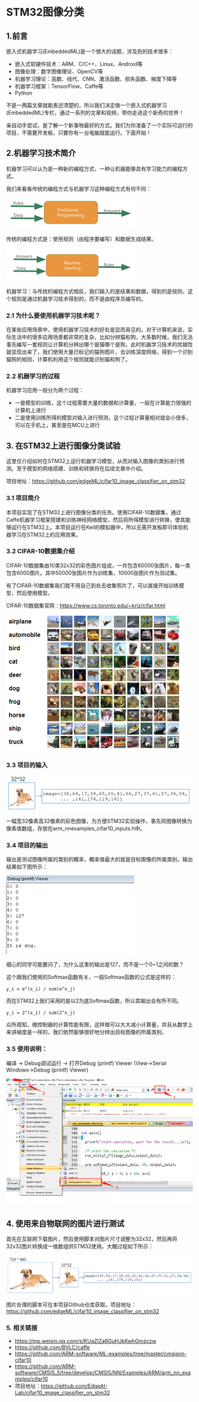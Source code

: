 
# STM32图像分类

## 1.前言

嵌入式机器学习(EmbeddedML)是一个很大的话题，涉及到的技术很多：

* 嵌入式软硬件技术：ARM、C/C++、Linux、Android等
* 图像处理：数字图像理论、OpenCV等
* 机器学习理论：高数、线代、CNN、激活函数、损失函数、梯度下降等
* 机器学习框架：TensorFlow、Caffe等
* Python

不是一两篇文章就能表述清楚的，所以我们决定做一个嵌入式机器学习(EmbeddedML)专栏，通过一系列的文章和视频，带你走进这个新奇的世界！

亲自动手尝试，是了解一个新事物最好的方式。我们为你准备了一个实际可运行的项目，不需要开发板，只要你有一台电脑就能运行。下面开始！

## 2.机器学习技术简介

机器学习可以认为是一种新的编程方式，一种让机器能够具有学习能力的编程方式。

我们来看看传统的编程方式与机器学习这种编程方式有何不同：

![](../assets/images/ml/how_to_run_dl_model_on_stm32/traditional_programing.png)

传统的编程方式是：使用规则（由程序要编写）和数据生成结果。

![](../assets/images/ml/how_to_run_dl_model_on_stm32/machine_learning.png)

机器学习：与传统的编程方式相反，我们输入的是结果和数据，得到的是规则，这个规则是通过机器学习技术得到的，而不是由程序员编写的。

### 2.1 为什么要使用机器学习技术呢？

在某些应用场景中，使用机器学习技术的好处是显而易见的。对于计算机来说，实际生活中的很多应用场景都非常的复杂，比如分辨猫和狗，大多数时候，我们无法事先编写一套规则让计算机分辨出哪个是猫哪个是狗，此时机器学习技术的优越性就显现出来了，我们使用大量已标记的猫狗图片，去训练深度网络，得到一个识别猫狗的规则，计算机利用这个规则就能识别猫和狗了。

### 2.2 机器学习的过程

机器学习应用一般分为两个过程：

* 一是模型的训练，这个过程需要大量的数据和计算量，一般在计算能力很强的计算机上进行
* 二是使用训练所得的模型对输入进行预测，这个过程计算量相对就会小很多，可以在手机上，甚至是在MCU上进行



## 3. 在STM32上进行图像分类试验

这里仅介绍如何在STM32上运行机器学习模型，从而对输入图像的类别进行预测。至于模型的网络搭建、训练和转换将在后续文章中介绍。

项目地址：https://github.com/edgeML/cifar10_image_classifier_on_stm32

### 3.1 项目简介
本项目实现了在STM32上进行图像分类的任务。使用CIFAR-10数据集，通过Caffe机器学习框架搭建和训练神经网络模型，然后将所得模型进行转换，使其能够运行在STM32上。本项目运行在Keil的模拟器中，所以无需开发板即可体验机器学习在STM32上的应用效果。

### 3.2 CIFAR-10数据集介绍
CIFAR-10数据集由10类32x32的彩色图片组成，一共包含60000张图片，每一类包含6000图片。其中50000张图片作为训练集，10000张图片作为测试集。

有了CIFAR-10数据集我们就不用自己到处去收集照片了，可以直接开始训练模型，然后使用模型。

CIFAR-10数据集官网：https://www.cs.toronto.edu/~kriz/cifar.html

![](../assets/images/ml/how_to_run_dl_model_on_stm32/CIFAR10_images_random.png)

### 3.3 项目的输入

![](../assets/images/ml/how_to_run_dl_model_on_stm32/input_image.png)

一幅宽32像素高32像素的彩色图像，为方便STM32实验操作，事先将图像转换为像素值数组，存放在arm_nnexamples_cifar10_inputs.h中。

### 3.4 项目的输出

输出是测试图像所属的类别的概率，概率值最大的就是目标图像的所属类别，输出结果如下图所示：

![](../assets/images/ml/how_to_run_dl_model_on_stm32/stm32_image_classifier_output_result.png)

细心的同学可能要问了，为什么这里的输出是127，而不是一个0~1之间的数？

这个跟我们使用的Softmax函数有关，一般Softmax函数的公式是这样的：
```
y_i = e^(x_i) / sum(e^x_j)
```
而在STM32上我们采用的是以2为底Softmax函数，所以其输出会有所不同。
```
y_i = 2^(x_i) / sum(2^x_j)
```
众所周知，微控制器的计算性能有限，这样做可以大大减小计算量，并且从数学上来讲梯度是一样的，我们依然能够很好地分辨出目标图像的所属类别。

### 3.5 使用说明：

编译 -> Debug调试运行 ->  打开Debug (printf) Viewer (View->Serial Windows->Debug (printf) Viewer)

![](../assets/images/ml/how_to_run_dl_model_on_stm32/arm_nn_cifar_debug.png)


## 4. 使用来自物联网的图片进行测试

首先在互联网下载图片，然后使用脚本对图片尺寸调整为32x32，然后再将32x32图片转换成一维数组供STM32使用。大概过程如下所示：

![](../assets/images/ml/how_to_run_dl_model_on_stm32/resize_and_convert_array.png)

图片处理的脚本可在本项目Github仓库获取，项目地址：https://github.com/edgeML/cifar10_image_classifier_on_stm32



### 5. 相关链接

* https://mp.weixin.qq.com/s/KUaZlZa6GuHJkKwhGmzczw
* https://github.com/BVLC/caffe
* https://github.com/ARM-software/ML-examples/tree/master/cmsisnn-cifar10
* https://github.com/ARM-software/CMSIS_5/tree/develop/CMSIS/NN/Examples/ARM/arm_nn_examples/cifar10
* 项目地址：https://github.com/EdgeAI-Lab/cifar10_image_classifier_on_stm32





